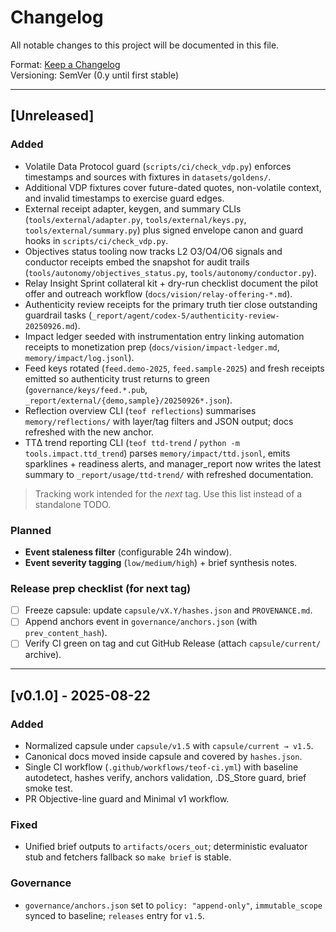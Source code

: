 # Changelog
All notable changes to this project will be documented in this file.

Format: [Keep a Changelog](https://keepachangelog.com/en/1.1.0/)  
Versioning: SemVer (0.y until first stable)

---

## [Unreleased]
### Added
- Volatile Data Protocol guard (`scripts/ci/check_vdp.py`) enforces timestamps and sources with fixtures in `datasets/goldens/`.
- Additional VDP fixtures cover future-dated quotes, non-volatile context, and invalid timestamps to exercise guard edges.
- External receipt adapter, keygen, and summary CLIs (`tools/external/adapter.py`, `tools/external/keys.py`, `tools/external/summary.py`) plus signed envelope canon and guard hooks in `scripts/ci/check_vdp.py`.
- Objectives status tooling now tracks L2 O3/O4/O6 signals and conductor receipts
  embed the snapshot for audit trails (`tools/autonomy/objectives_status.py`,
  `tools/autonomy/conductor.py`).
- Relay Insight Sprint collateral kit + dry-run checklist document the pilot
  offer and outreach workflow (`docs/vision/relay-offering-*.md`).
- Authenticity review receipts for the primary truth tier close outstanding
  guardrail tasks (`_report/agent/codex-5/authenticity-review-20250926.md`).
- Impact ledger seeded with instrumentation entry linking automation receipts
  to monetization prep (`docs/vision/impact-ledger.md`, `memory/impact/log.jsonl`).
- Feed keys rotated (`feed.demo-2025`, `feed.sample-2025`) and fresh receipts
  emitted so authenticity trust returns to green (`governance/keys/feed.*.pub`,
  `_report/external/{demo,sample}/20250926*.json`).
- Reflection overview CLI (`teof reflections`) summarises `memory/reflections/` with layer/tag filters and JSON output; docs refreshed with the new anchor.
- TTΔ trend reporting CLI (`teof ttd-trend` / `python -m tools.impact.ttd_trend`) parses `memory/impact/ttd.jsonl`, emits sparklines + readiness alerts, and manager_report now writes the latest summary to `_report/usage/ttd-trend/` with refreshed documentation.

> Tracking work intended for the *next* tag. Use this list instead of a standalone TODO.

### Planned
- **Event staleness filter** (configurable 24h window).
- **Event severity tagging** (`low/medium/high`) + brief synthesis notes.

### Release prep checklist (for next tag)
- [ ] Freeze capsule: update `capsule/vX.Y/hashes.json` and `PROVENANCE.md`.
- [ ] Append anchors event in `governance/anchors.json` (with `prev_content_hash`).
- [ ] Verify CI green on tag and cut GitHub Release (attach `capsule/current/` archive).

---

## [v0.1.0] - 2025-08-22
### Added
- Normalized capsule under `capsule/v1.5` with `capsule/current → v1.5`.
- Canonical docs moved inside capsule and covered by `hashes.json`.
- Single CI workflow (`.github/workflows/teof-ci.yml`) with baseline autodetect, hashes verify, anchors validation, .DS_Store guard, brief smoke test.
- PR Objective-line guard and Minimal v1 workflow.

### Fixed
- Unified brief outputs to `artifacts/ocers_out`; deterministic evaluator stub and fetchers fallback so `make brief` is stable.

### Governance
- `governance/anchors.json` set to `policy: "append-only"`, `immutable_scope` synced to baseline; `releases` entry for `v1.5`.
